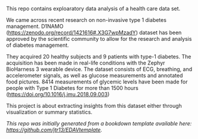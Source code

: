 This repo contains exploaratory data analysis of a health care data set.

We came across recent research on non-invasive type 1 diabetes management. D1NAMO (https://zenodo.org/record/1421616#.X3G7wpMzadY) dataset has been approved by the scientific community to allow for the research and analysis of diabetes management.

They acquired 20 healthy subjects and 9 patients with type-1 diabetes. The acquisition has been made in real-life conditions with the Zephyr BioHarness 3 wearable device.
The dataset consists of ECG, breathing, and accelerometer signals, as well as glucose measurements and annotated food pictures. 8414 measurements of glycemic levels have been made for people with Type 1 Diabetes for more than 1500 hours (https://doi.org/10.1016/j.imu.2018.09.003)

This project is about extracting insights from this dataset either through visualization or summary statistics.

*This repo was initially generated from a bookdown template available here: https://github.com/jtr13/EDAVtemplate.*

